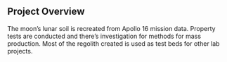 ## Project Overview
The moon’s lunar soil is recreated from Apollo 16 mission data. Property tests are conducted and there’s investigation for methods for mass production. Most of the regolith created is used as test beds for other lab projects.
